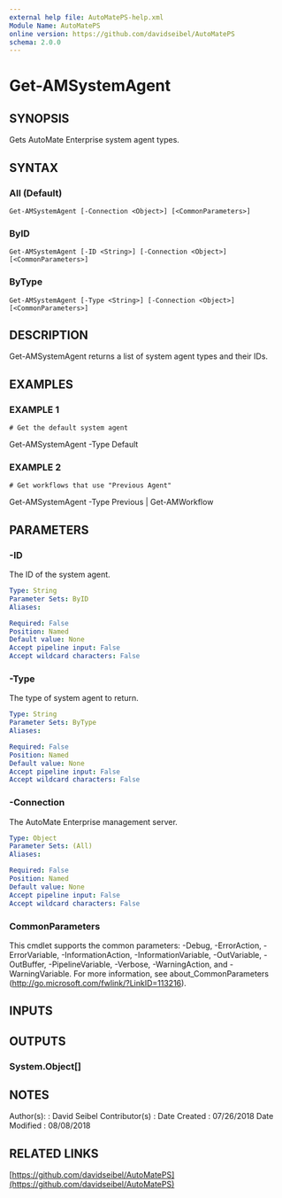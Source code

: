 ```yaml
---
external help file: AutoMatePS-help.xml
Module Name: AutoMatePS
online version: https://github.com/davidseibel/AutoMatePS
schema: 2.0.0
---
```


# Get-AMSystemAgent

## SYNOPSIS
Gets AutoMate Enterprise system agent types.

## SYNTAX

### All (Default)
```
Get-AMSystemAgent [-Connection <Object>] [<CommonParameters>]
```

### ByID
```
Get-AMSystemAgent [-ID <String>] [-Connection <Object>] [<CommonParameters>]
```

### ByType
```
Get-AMSystemAgent [-Type <String>] [-Connection <Object>] [<CommonParameters>]
```

## DESCRIPTION
Get-AMSystemAgent returns a list of system agent types and their IDs.

## EXAMPLES

### EXAMPLE 1
```
# Get the default system agent
```

Get-AMSystemAgent -Type Default

### EXAMPLE 2
```
# Get workflows that use "Previous Agent"
```

Get-AMSystemAgent -Type Previous | Get-AMWorkflow

## PARAMETERS

### -ID
The ID of the system agent.

```yaml
Type: String
Parameter Sets: ByID
Aliases:

Required: False
Position: Named
Default value: None
Accept pipeline input: False
Accept wildcard characters: False
```

### -Type
The type of system agent to return.

```yaml
Type: String
Parameter Sets: ByType
Aliases:

Required: False
Position: Named
Default value: None
Accept pipeline input: False
Accept wildcard characters: False
```

### -Connection
The AutoMate Enterprise management server.

```yaml
Type: Object
Parameter Sets: (All)
Aliases:

Required: False
Position: Named
Default value: None
Accept pipeline input: False
Accept wildcard characters: False
```

### CommonParameters
This cmdlet supports the common parameters: -Debug, -ErrorAction, -ErrorVariable, -InformationAction, -InformationVariable, -OutVariable, -OutBuffer, -PipelineVariable, -Verbose, -WarningAction, and -WarningVariable.
For more information, see about_CommonParameters (http://go.microsoft.com/fwlink/?LinkID=113216).

## INPUTS

## OUTPUTS

### System.Object[]
## NOTES
Author(s):     : David Seibel
Contributor(s) :
Date Created   : 07/26/2018
Date Modified  : 08/08/2018

## RELATED LINKS

[https://github.com/davidseibel/AutoMatePS](https://github.com/davidseibel/AutoMatePS)

